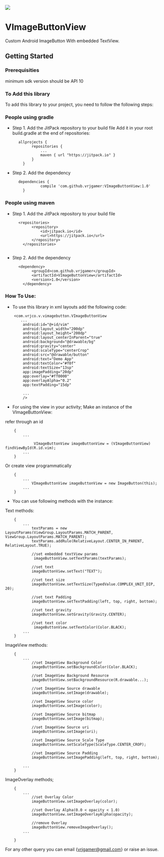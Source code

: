 [![](https://jitpack.io/v/vrjgamer/VImageButtonView.svg)](https://jitpack.io/#vrjgamer/VImageButtonView)

# VImageButtonView
Custom Android ImageButton With embedded TextView.


## Getting Started

### Prerequisities
minimum sdk version should be API 10

### To Add this library

To add this library to your project, you need to follow the following steps: 

###  People using gradle

* Step 1. Add the JitPack repository to your build file
Add it in your root build.gradle at the end of repositories:
```
      allprojects {
    		repositories {
    			...
    			maven { url "https://jitpack.io" }
    		}
    	}
```
    
* Step 2. Add the dependency
```
      dependencies {
    	        compile 'com.github.vrjgamer:VImageButtonView:1.0'
    	}
```

###  People using maven

* Step 1. Add the JitPack repository to your build file
```
      <repositories>
    		<repository>
    		    <id>jitpack.io</id>
    		    <url>https://jitpack.io</url>
    		</repository>
    	</repositories>
    
```
  * Step 2. Add the dependency
```
      <dependency>
    	    <groupId>com.github.vrjgamer</groupId>
    	    <artifactId>VImageButtonView</artifactId>
    	    <version>1.0</version>
    	</dependency>
```


### How To Use: 

* To use this library in xml layouts add the following code:
```
	<com.vrjco.v.vimagebutton.VImageButtonView
       ...
		android:id="@+id/vim"
        android:layout_width="200dp"
        android:layout_height="200dp"
        android:layout_centerInParent="true"
        android:background="@drawable/bg"
        android:gravity="center"
        android:scaleType="centerCrop"
        android:src="@drawable/button"
        android:text="Demo App"
        android:textColor="#f0f"
        android:textSize="13sp"
        app:imagePadding="20dp"
        app:overlay="#ff0000"
        app:overlayAlpha="0.2"
        app:textPadding="15dp" 
		
		...
		/>

```	

* For using the view in your activity; Make an instance of the VImageButtonView:

refer through an id

```
	{
		...
	
			 VImageButtonView imageButtonView = (VImageButtonView) findViewById(R.id.vim);
		...
	}
```

Or create view programmatically  

```
	{
		...
			VImageButtonView imageButtonView = new ImageButton(this);
		...
	}
```
* You can use following methods with the instance:

Text methods:

```
	{
		...
			textParams = new LayoutParams(ViewGroup.LayoutParams.MATCH_PARENT, ViewGroup.LayoutParams.MATCH_PARENT);
			textParams.addRule(RelativeLayout.CENTER_IN_PARENT, RelativeLayout.TRUE);
			
			//set embedded textView params
			 imageButtonView.setTextParams(textParams);
		
			//set text 
			imageButtonView.setText("TEXT");
			
			//set text size
			imageButtonView.setTextSize(TypedValue.COMPLEX_UNIT_DIP, 20);
			
			//set text Padding 
			imageButtonView.setTextPadding(left, top, right, bottom);
			
			//set text gravity
			imageButtonView.setGravity(Gravity.CENTER);

			//set text color
			 imageButtonView.setTextColor(Color.BLACK);
		...
	}

```

ImageView methods:

```
	{
		...
			//set ImageView Background Color
			imageButtonView.setBackgroundColor(Color.BLACK);

			//set ImageView Background Resource
			imageButtonView.setBackgroundResource(R.drawable...);
		
			//set ImageView Source drawable
			imageButtonView.setImage(drawable);
			
			//set ImageView Source color
			imageButtonView.setImage(color);
			
			//set ImageView Source bitmap
			imageButtonView.setImage(bitmap);
			
			//set ImageView Source uri
			imageButtonView.setImage(uri);
			
			//set ImageView Source Scale Type
			imageButtonView.setScaleType(ScaleType.CENTER_CROP);

			//set ImageView Source Padding
			imageButtonView.setImagePadding(left, top, right, bottom);

		...
	}
```

ImageOverlay methods;

```
	{
		...
			//set Overlay Color
			imageButtonView.setImageOverlay(color);
			
			//set Overlay Alpha(0.0 < opacity < 1.0)
			imageButtonView.setImageOverlayAlpha(opacity);
			
			//remove Overlay
			imageButtonView.removeImageOverlay();
		...
	
	}

```

For any other query you can email {vrjgamer@gmail.com} or raise an issue.



